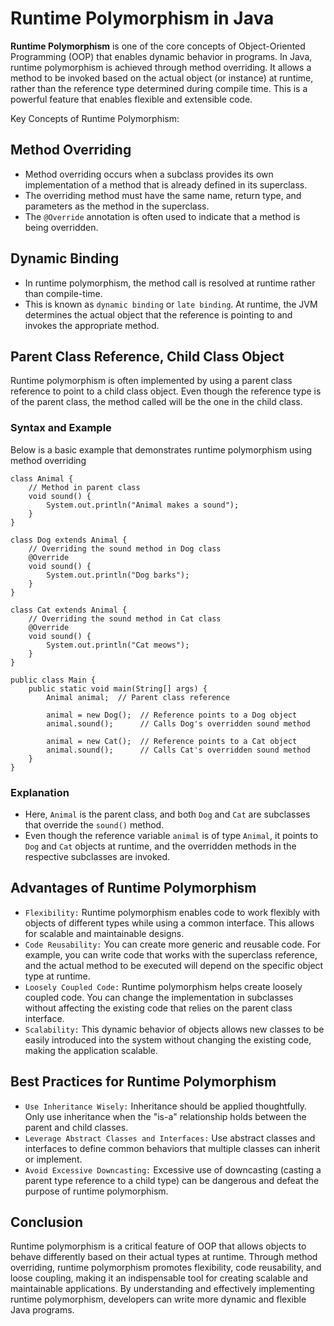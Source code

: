 # Runtime Polymorphism in Java
**Runtime Polymorphism** is one of the core concepts of Object-Oriented Programming (OOP) that enables dynamic behavior in programs. In Java, runtime polymorphism is achieved through method overriding. It allows a method to be invoked based on the actual object (or instance) at runtime, rather than the reference type determined during compile time. This is a powerful feature that enables flexible and extensible code.

Key Concepts of Runtime Polymorphism:
## Method Overriding
* Method overriding occurs when a subclass provides its own implementation of a method that is already defined in its superclass.
* The overriding method must have the same name, return type, and parameters as the method in the superclass.
* The `@Override` annotation is often used to indicate that a method is being overridden.

## Dynamic Binding
* In runtime polymorphism, the method call is resolved at runtime rather than compile-time.
* This is known as `dynamic binding` or `late binding`. At runtime, the JVM determines the actual object that the reference is pointing to and invokes the appropriate method.

## Parent Class Reference, Child Class Object
Runtime polymorphism is often implemented by using a parent class reference to point to a child class object. Even though the reference type is of the parent class, the method called will be the one in the child class.

### Syntax and Example
Below is a basic example that demonstrates runtime polymorphism using method overriding
```
class Animal {
    // Method in parent class
    void sound() {
        System.out.println("Animal makes a sound");
    }
}

class Dog extends Animal {
    // Overriding the sound method in Dog class
    @Override
    void sound() {
        System.out.println("Dog barks");
    }
}

class Cat extends Animal {
    // Overriding the sound method in Cat class
    @Override
    void sound() {
        System.out.println("Cat meows");
    }
}

public class Main {
    public static void main(String[] args) {
        Animal animal;  // Parent class reference

        animal = new Dog();  // Reference points to a Dog object
        animal.sound();      // Calls Dog's overridden sound method

        animal = new Cat();  // Reference points to a Cat object
        animal.sound();      // Calls Cat's overridden sound method
    }
}
```
### Explanation
* Here, `Animal` is the parent class, and both `Dog` and `Cat` are subclasses that override the `sound()` method.
* Even though the reference variable `animal` is of type `Animal`, it points to `Dog` and `Cat` objects at runtime, and the overridden methods in the respective subclasses are invoked.

## Advantages of Runtime Polymorphism
* `Flexibility:` Runtime polymorphism enables code to work flexibly with objects of different types while using a common interface. This allows for scalable and maintainable designs.
* `Code Reusability:` You can create more generic and reusable code. For example, you can write code that works with the superclass reference, and the actual method to be executed will depend on the specific object type at runtime.
* `Loosely Coupled Code:` Runtime polymorphism helps create loosely coupled code. You can change the implementation in subclasses without affecting the existing code that relies on the parent class interface.
* `Scalability:` This dynamic behavior of objects allows new classes to be easily introduced into the system without changing the existing code, making the application scalable.

## Best Practices for Runtime Polymorphism
* `Use Inheritance Wisely:` Inheritance should be applied thoughtfully. Only use inheritance when the "is-a" relationship holds between the parent and child classes.
* `Leverage Abstract Classes and Interfaces:` Use abstract classes and interfaces to define common behaviors that multiple classes can inherit or implement.
* `Avoid Excessive Downcasting:` Excessive use of downcasting (casting a parent type reference to a child type) can be dangerous and defeat the purpose of runtime polymorphism.

## Conclusion
Runtime polymorphism is a critical feature of OOP that allows objects to behave differently based on their actual types at runtime. Through method overriding, runtime polymorphism promotes flexibility, code reusability, and loose coupling, making it an indispensable tool for creating scalable and maintainable applications. By understanding and effectively implementing runtime polymorphism, developers can write more dynamic and flexible Java programs.